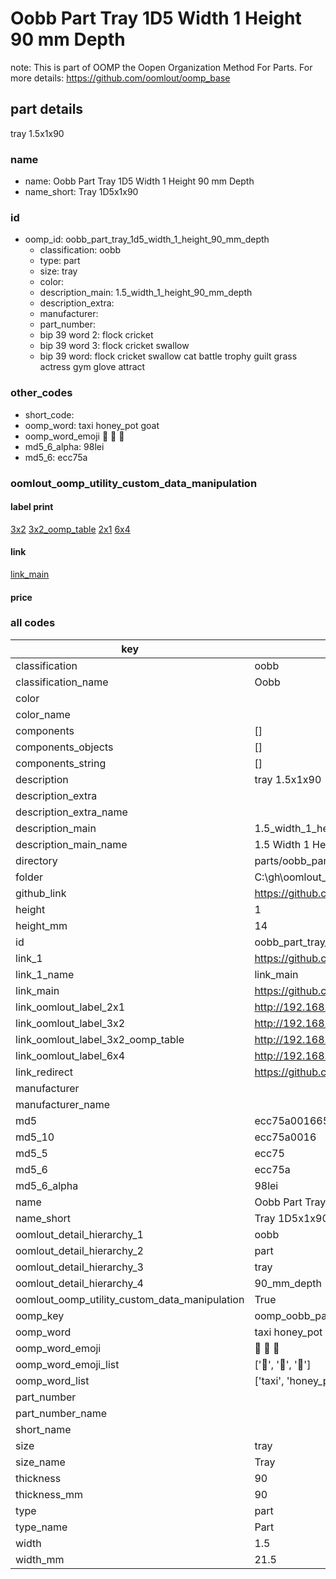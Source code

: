 # Oobb Part Tray 1D5 Width 1 Height 90 mm Depth  

note: This is part of OOMP the Oopen Organization Method For Parts. For more details: https://github.com/oomlout/oomp_base

##  part details
  



tray 1.5x1x90



### name
* name: Oobb Part Tray 1D5 Width 1 Height 90 mm Depth
* name_short: Tray 1D5x1x90 
### id
* oomp_id: oobb_part_tray_1d5_width_1_height_90_mm_depth
  * classification: oobb
  * type: part
  * size: tray
  * color: 
  * description_main: 1.5_width_1_height_90_mm_depth
  * description_extra: 
  * manufacturer: 
  * part_number: 
  * bip 39 word 2: flock cricket
  * bip 39 word 3: flock cricket swallow
  * bip 39 word: flock cricket swallow cat battle trophy guilt grass actress gym glove attract

### other_codes
* short_code: 
* oomp_word: taxi honey_pot goat
* oomp_word_emoji :taxi: :honey_pot: :goat:
* md5_6_alpha: 98lei
* md5_6: ecc75a






### oomlout_oomp_utility_custom_data_manipulation
#### label print
[3x2](http://192.168.1.245:1112/?label=oomp%2098lei)
[3x2_oomp_table](http://192.168.1.108:1112/?label=oomp%2098lei)
[2x1](http://192.168.1.242:1112/?label=oomp%2098lei)
[6x4](http://192.168.1.55:1112/?label=oomp%2098lei)    

#### link

[link_main](https://github.com/oomlout/oomlout_oobb_version_4_generated_parts/tree/main/navigation_oomp/oobb/part/tray/1.5_width_1_height_90_mm_depth/part)                              

#### price







### all codes 
| key | value |  
| --- | --- |  
| classification | oobb |  
| classification_name | Oobb |  
| color |  |  
| color_name |  |  
| components | [] |  
| components_objects | [] |  
| components_string | [] |  
| description | tray 1.5x1x90 |  
| description_extra |  |  
| description_extra_name |  |  
| description_main | 1.5_width_1_height_90_mm_depth |  
| description_main_name | 1.5 Width 1 Height 90 mm Depth |  
| directory | parts/oobb_part_tray_1d5_width_1_height_90_mm_depth |  
| folder | C:\gh\oomlout_oobb_version_4_generated_parts\parts\oobb_part_tray_1d5_width_1_height_90_mm_depth |  
| github_link | https://github.com/oomlout/oomlout_oomp_part_src/tree/main/parts/oobb_part_tray_1d5_width_1_height_90_mm_depth |  
| height | 1 |  
| height_mm | 14 |  
| id | oobb_part_tray_1d5_width_1_height_90_mm_depth |  
| link_1 | https://github.com/oomlout/oomlout_oobb_version_4_generated_parts/tree/main/navigation_oomp/oobb/part/tray/1.5_width_1_height_90_mm_depth/part |  
| link_1_name | link_main |  
| link_main | https://github.com/oomlout/oomlout_oobb_version_4_generated_parts/tree/main/navigation_oomp/oobb/part/tray/1.5_width_1_height_90_mm_depth/part |  
| link_oomlout_label_2x1 | http://192.168.1.242:1112/?label=oomp%2098lei |  
| link_oomlout_label_3x2 | http://192.168.1.245:1112/?label=oomp%2098lei |  
| link_oomlout_label_3x2_oomp_table | http://192.168.1.108:1112/?label=oomp%2098lei |  
| link_oomlout_label_6x4 | http://192.168.1.55:1112/?label=oomp%2098lei |  
| link_redirect | https://github.com/oomlout/oomlout_oobb_version_4_generated_parts/tree/main/parts/oobb_tray_1d5_01_90 |  
| manufacturer |  |  
| manufacturer_name |  |  
| md5 | ecc75a001665ecf7a389a23db60cdaca |  
| md5_10 | ecc75a0016 |  
| md5_5 | ecc75 |  
| md5_6 | ecc75a |  
| md5_6_alpha | 98lei |  
| name | Oobb Part Tray 1D5 Width 1 Height 90 mm Depth |  
| name_short | Tray 1D5x1x90  |  
| oomlout_detail_hierarchy_1 | oobb |  
| oomlout_detail_hierarchy_2 | part |  
| oomlout_detail_hierarchy_3 | tray |  
| oomlout_detail_hierarchy_4 | 90_mm_depth |  
| oomlout_oomp_utility_custom_data_manipulation | True |  
| oomp_key | oomp_oobb_part_tray_1d5_width_1_height_90_mm_depth |  
| oomp_word | taxi honey_pot goat |  
| oomp_word_emoji | :taxi: :honey_pot: :goat: |  
| oomp_word_emoji_list | [':taxi:', ':honey_pot:', ':goat:'] |  
| oomp_word_list | ['taxi', 'honey_pot', 'goat'] |  
| part_number |  |  
| part_number_name |  |  
| short_name |  |  
| size | tray |  
| size_name | Tray |  
| thickness | 90 |  
| thickness_mm | 90 |  
| type | part |  
| type_name | Part |  
| width | 1.5 |  
| width_mm | 21.5 |  
